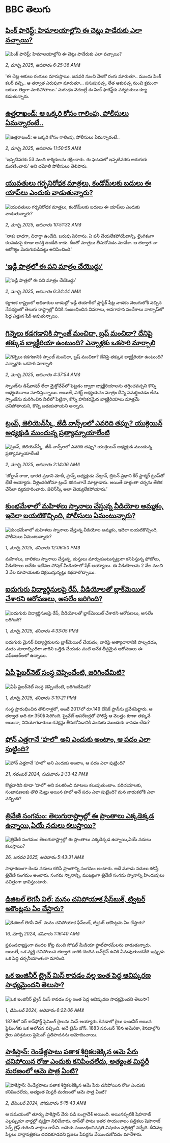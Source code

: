 # BBC తెలుగు## [పింక్ ఫారెస్ట్: హిమాలయాల్లోని ఈ చెట్లు పాడేరుకు ఎలా వచ్చాయి? ](https://www.bbc.com/telugu/articles/cewkgjdz55ko?at_campaign=githubrss)![పింక్ ఫారెస్ట్: హిమాలయాల్లోని ఈ చెట్లు పాడేరుకు ఎలా వచ్చాయి? ](https://ichef.bbci.co.uk/ace/standard/240/cpsprodpb/1737/live/81d0c820-f72c-11ef-a7c7-dd070109cac2.jpg)_2, మార్చి 2025, ఆదివారం 6:25:36 AMకి_'ఈ చెట్ల ఆకులు రంగులు మారుస్తాయి. జనవరి నుంచి నెలకో రంగు మారుతూ.. ముందు పింక్ కలర్ వచ్చి.. ఆ తర్వాత ఎరుపుగా మారుతూ... పసుపుపచ్చ, లేత ఆకుపచ్చ నుంచి క్రమంగా ఆకులు తెల్లగా మారిపోతాయి.' సుగంధం వెదజల్లే ఈ పింక్ ఫారెస్ట్‌కు పర్యటకులు క్యూ కడుతున్నారు.## [ఉత్తరాఖండ్‌: ఆ ఒక్కరి కోసం గాలింపు, పోలీసులు ఏమన్నారంటే..](https://www.bbc.com/telugu/articles/c0egq1l3xr7o?at_campaign=githubrss)![ఉత్తరాఖండ్‌: ఆ ఒక్కరి కోసం గాలింపు, పోలీసులు ఏమన్నారంటే..](https://ichef.bbci.co.uk/ace/standard/240/cpsprodpb/d41a/live/bed175d0-f74f-11ef-9f40-e95ad80c0062.jpg)_2, మార్చి 2025, ఆదివారం 11:50:55 AMకి_'ఇప్పటివరకు 53 మంది కార్మికులను రక్షించారు. ఈ ఘటనలో ఇప్పటివరకు ఆరుగురు మరణించారు' అని చమోలీ పోలీసులు తెలిపారు.## [యువతులు గర్భనిరోధక మాత్రలు, కండోమ్‌లకు బదులు ఈ యాప్‌‌లు ఎందుకు వాడుతున్నారు?](https://www.bbc.com/telugu/articles/cp8vkrz73gno?at_campaign=githubrss)![యువతులు గర్భనిరోధక మాత్రలు, కండోమ్‌లకు బదులు ఈ యాప్‌‌లు ఎందుకు వాడుతున్నారు?](https://ichef.bbci.co.uk/ace/standard/240/cpsprodpb/072b/live/18305930-f754-11ef-b0ec-f990ca2ebe14.jpg)_2, మార్చి 2025, ఆదివారం 10:51:32 AMకి_'నాకు బాధగా, చిరాగ్గా ఉండేది. బరువు పెరిగాను. ఏ పనీ చేయలేకపోయేదాన్ని. లైంగికంగా కలవడంపై కూడా ఆసక్తి ఉండేది కాదు. దీంతో మాత్రలు తీసుకోవడం మానేశా. ఆ తర్వాత నా ఆరోగ్యం మెరుగుపడినట్టు అనిపించింది.'## [‘ఇడ్లీ పాత్రలో ఈ పని మాత్రం చేయొద్దు’](https://www.bbc.com/telugu/articles/cd92l19w3v7o?at_campaign=githubrss)![‘ఇడ్లీ పాత్రలో ఈ పని మాత్రం చేయొద్దు’](https://ichef.bbci.co.uk/ace/standard/240/cpsprodpb/2def/live/44942da0-f72f-11ef-bf03-69362392de0a.jpg)_2, మార్చి 2025, ఆదివారం 6:34:44 AMకి_కర్ణాటక రాష్ట్రంలో అధికారుల దాడుల్లో ఇడ్లీ తయారీలో ప్లాస్టిక్ షీట్ల వాడకం వెలుగులోకి వచ్చిన నేపథ్యంలో తెలుగు రాష్ట్రాల్లో దీనికి సంబంధించిన వివరాలు, అవగాహన సందేశాలు వాట్సాప్‌లో పెద్ద ఎత్తున షేర్ అవుతున్నాయి.## [గిన్నెలు కడగడానికి స్పాంజ్ మంచిదా,  బ్రష్ మంచిదా? దేనిపై తక్కువ బ్యాక్టీరియా ఉంటుంది? ఎన్నాళ్లకు ఒకసారి మార్చాలి](https://www.bbc.com/telugu/articles/c8x48k0jd4yo?at_campaign=githubrss)![గిన్నెలు కడగడానికి స్పాంజ్ మంచిదా,  బ్రష్ మంచిదా? దేనిపై తక్కువ బ్యాక్టీరియా ఉంటుంది? ఎన్నాళ్లకు ఒకసారి మార్చాలి](https://ichef.bbci.co.uk/ace/standard/240/cpsprodpb/49b1/live/5fd9d950-f70e-11ef-896e-d7e7fb1719a4.jpg)_2, మార్చి 2025, ఆదివారం 4:37:54 AMకి_స్పాంజ్‌ను డిష్‌వాషర్ లేదా మైక్రోవేవ్‌లో పెట్టడం ద్వారా బ్యాక్టీరియాలను తగ్గించవచ్చని కొన్ని అధ్యయనాలు సూచిస్తున్నాయి. అయితే, ఎగర్ట్ అధ్యయనం మాత్రం దీన్ని సమర్థించడం లేదు. స్పాంజ్‌ను మరిగించిన నీటిలో పెట్టినా, కొన్ని హానికరమైన బ్యాక్టీరియాలు మాత్రమే చనిపోతాయని, కొన్ని బతుకుతాయని అన్నారు.## [ట్రంప్, జెలియెన్‌స్కీ, జేడీ వాన్స్‌లలో ఎవరిది తప్పు? యుక్రెయిన్ అధ్యక్షుడి ముందున్న ప్రత్యామ్నాయాలేంటి](https://www.bbc.com/telugu/articles/c8j0ew8rzxxo?at_campaign=githubrss)![ట్రంప్, జెలియెన్‌స్కీ, జేడీ వాన్స్‌లలో ఎవరిది తప్పు? యుక్రెయిన్ అధ్యక్షుడి ముందున్న ప్రత్యామ్నాయాలేంటి](https://ichef.bbci.co.uk/ace/standard/240/cpsprodpb/4fe0/live/2d4e65f0-f6b9-11ef-9c6a-9b6bc9defc65.jpg)_2, మార్చి 2025, ఆదివారం 2:14:06 AMకి_‘జోర్డాన్ రాజు, భారత ప్రధాని మోదీ, ఫ్రాన్స్ అధ్యక్షుడు మేక్రాన్, బ్రిటన్ ప్రధాని కీర్ స్టార్మర్ ట్రంప్‌తో భేటీ అయ్యారు. వీళ్లందరితోనూ ట్రంప్ కఠినంగానే మాట్లాడారు. అయితే వాళ్లంతా చర్చను తేలిక చేసేలా వ్యవహరించారు. జెలెన్‌స్కీ అలా చెయ్యలేకపోయారు.’## [కుంభమేళాలో మహిళలు స్నానాలు చేస్తున్న వీడియోల అమ్మకం, ఇదెలా బయటికొచ్చింది, పోలీసులు ఏమంటున్నారు?](https://www.bbc.com/telugu/articles/cddye4e827vo?at_campaign=githubrss)![కుంభమేళాలో మహిళలు స్నానాలు చేస్తున్న వీడియోల అమ్మకం, ఇదెలా బయటికొచ్చింది, పోలీసులు ఏమంటున్నారు?](https://ichef.bbci.co.uk/ace/standard/240/cpsprodpb/34e3/live/475bc8e0-f60d-11ef-9e61-71ee71f26eb1.jpg)_1, మార్చి 2025, శనివారం 12:06:50 PMకి_మహిళలు, బాలికలు స్నానాలు చేస్తున్న, దుస్తులు మార్చుకుంటున్నట్లుగా కనిపిస్తున్న ఫోటోలు, వీడియోలు అనేకం ఇటీవల సోషల్ మీడియాలో షేర్ అయ్యాయి. ఈ వీడియోలను 2 వేల నుంచి 3 వేల రూపాయలకు విక్రయిస్తున్నట్లు కథనాలొచ్చాయి.## [ఐదుగురు విద్యార్థినులపై రేప్, వీడియోలతో బ్లాక్‌మెయిల్ చేశారని ఆరోపణలు, అసలేం జరిగింది?](https://www.bbc.com/telugu/articles/cj92erz9p1mo?at_campaign=githubrss)![ఐదుగురు విద్యార్థినులపై రేప్, వీడియోలతో బ్లాక్‌మెయిల్ చేశారని ఆరోపణలు, అసలేం జరిగింది?](https://ichef.bbci.co.uk/ace/standard/240/cpsprodpb/2868/live/547f78f0-f6ad-11ef-8c03-7dfdbeeb2526.jpg)_1, మార్చి 2025, శనివారం 4:33:05 PMకి_ఐదుగురు మైనర్ విద్యార్థినులను బ్లాక్‌మెయిల్ చేయడం, వారిపై అత్యాచారానికి పాల్పడడం, మతం మారాల్సిందిగా వారిని ఒత్తిడి చేయడం వంటి అనేక తీవ్రమైన ఆరోపణలు ఈ ఎఫ్‌ఐఆర్‌లలో ఉన్నాయి.## [ఏపీ ఫైబర్‌‌నెట్‌ సంస్థ చెప్పిందేంటి, జరిగిందేమిటి?](https://www.bbc.com/telugu/articles/cj0qz8550vqo?at_campaign=githubrss)![ఏపీ ఫైబర్‌‌నెట్‌ సంస్థ చెప్పిందేంటి, జరిగిందేమిటి?](https://ichef.bbci.co.uk/ace/standard/240/cpsprodpb/7026/live/ed13eb30-f6af-11ef-acd4-091c140b24c6.jpg)_1, మార్చి 2025, శనివారం 3:19:21 PMకి_సంస్థ ప్రారంభించిన తొలినాళ్లలో, అంటే 2017లో రూ.149 బేసిక్‌ ప్లాన్‌ను ప్రవేశపెట్టారు. ఆ తర్వాత అది రూ.350కి పెరిగింది. ప్రైవేట్ ఆపరేటర్లతో పోలిస్తే ఆ మొత్తం కూడా తక్కువే అయినా, వినియోగదారులు కనెక్షన్లు తీసుకోవడానికి ఎందుకు ముందుకు రావడం లేదు?## [ఫోన్ ఎత్తగానే ‘హలో’ అని ఎందుకు అంటాం, ఆ పదం ఎలా పుట్టింది?](https://www.bbc.com/telugu/articles/cgj7x7gdjq4o?at_campaign=githubrss)![ఫోన్ ఎత్తగానే ‘హలో’ అని ఎందుకు అంటాం, ఆ పదం ఎలా పుట్టింది?](https://ichef.bbci.co.uk/ace/standard/240/cpsprodpb/0618/live/7a20ebb0-a807-11ef-b21e-5359bd56d02f.jpg)_21, నవంబర్ 2024, గురువారం 2:33:42 PMకి_కొత్తవారిని కూడా ‘హలో’ అని పలకరించి మాటలు కలుపుతుంటాం.  పరిచయాలకు, సంభాషణలకు తొలి మెట్టు అయిన హలో అనే పదం ఎలా పుట్టింది? మన వాడుకలోకి ఎలా వచ్చింది?## [త్రివేణి సంగమం: తెలుగురాష్ట్రాల్లో ఈ ప్రాంతాలు ఎక్కడెక్కడ ఉన్నాయి,ఏయే నదులు కలుస్తాయి? ](https://www.bbc.com/telugu/articles/cz7elrr17jeo?at_campaign=githubrss)![త్రివేణి సంగమం: తెలుగురాష్ట్రాల్లో ఈ ప్రాంతాలు ఎక్కడెక్కడ ఉన్నాయి,ఏయే నదులు కలుస్తాయి? ](https://ichef.bbci.co.uk/ace/standard/240/cpsprodpb/9dad/live/7f50e780-da42-11ef-a37f-eba91255dc3d.jpg)_26, జనవరి 2025, ఆదివారం 5:43:31 AMకి_సాధారణంగా రెండు నదులు కలిసే ప్రాంతాన్ని సంగమం అంటారు. అదే మూడు నదులు కలిస్తే త్రివేణి సంగమం అంటారు. సంగమ స్నానాన్ని, ముఖ్యంగా త్రివేణి సంగమ స్నానాన్ని హిందువులు పవిత్రంగా భావిస్తుంటారు.## [డిజిటల్ లెగసీ విల్: మనం చనిపోయాక ఫేస్‌బుక్, ట్విటర్‌ అకౌంట్లను ఏం చేస్తారు?](https://www.bbc.com/telugu/articles/cx0zl1qeyq2o?at_campaign=githubrss)![డిజిటల్ లెగసీ విల్: మనం చనిపోయాక ఫేస్‌బుక్, ట్విటర్‌ అకౌంట్లను ఏం చేస్తారు?](https://ichef.bbci.co.uk/ace/standard/240/cpsprodpb/bea2/live/2323ffd0-e2d4-11ee-9410-0f893255c2a0.jpg)_16, మార్చి 2024, శనివారం 1:16:40 AMకి_ప్రపంచవ్యాప్తంగా వందల కోట్ల మంది సోషల్ మీడియా ఫ్లాట్‌ఫారమ్‌లను వాడుతున్నారు. అయితే, ఒక వ్యక్తి చనిపోయిన తర్వాత వారికి చెందిన ఆన్‌లైన్ ఉనికి ఏమవుతుందనేది ఇప్పుడు ఒక పెద్ద చర్చనీయాంశంగా మారింది.## [ఒక ఇంజినీర్ ట్రైన్ మిస్ కావడం వల్ల ఇంత పెద్ద ఆవిష్కరణ సాధ్యమైందని తెలుసా?](https://www.bbc.com/telugu/articles/c774y4mdrgdo?at_campaign=githubrss)![ఒక ఇంజినీర్ ట్రైన్ మిస్ కావడం వల్ల ఇంత పెద్ద ఆవిష్కరణ సాధ్యమైందని తెలుసా?](https://ichef.bbci.co.uk/ace/standard/240/cpsprodpb/d07c/live/d2f92490-ab19-11ef-8264-5f9791599833.jpg)_1, డిసెంబర్ 2024, ఆదివారం 6:22:06 AMకి_1879లో సర్ శాన్‌ఫోర్డ్ ఫ్లెమింగ్ రైలును మిస్ అయ్యారు. కెనడాలో రైలు ఇంజనీర్ అయిన ఫ్లెమింగ్‌కు ఒక ఆలోచన వచ్చింది. అదే టైమ్ జోన్‌. 
1883 నవంబర్ 18న అమెరికా, కెనడాల్లోని రైలు పరిశ్రమలు ఫ్లెమింగ్ ప్రతిపాదనను ఆమోదించాయి.## [పాకిస్తాన్: రెండేళ్లపాటు పతాక శీర్షికలకెక్కిన ఆమె పేరు  చనిపోయిన రోజు ఎందుకు కనిపించలేదు,  అత్యంత మిస్టరీ మరణంలో ఆమె పాత్ర ఏంటి? ](https://www.bbc.com/telugu/articles/c33dnv8l5yro?at_campaign=githubrss)![పాకిస్తాన్: రెండేళ్లపాటు పతాక శీర్షికలకెక్కిన ఆమె పేరు  చనిపోయిన రోజు ఎందుకు కనిపించలేదు,  అత్యంత మిస్టరీ మరణంలో ఆమె పాత్ర ఏంటి? ](https://ichef.bbci.co.uk/ace/standard/240/cpsprodpb/62a1/live/cea16000-aff7-11ef-bdf5-b7cb2fa86e10.png)_2, డిసెంబర్ 2024, సోమవారం 5:15:43 AMకి_ఆ సమయంలో తూర్పు పాకిస్తాన్ వేరు పడి బంగ్లాదేశ్ అయింది. అయినప్పటికీ షెహనాజ్ ఎల్లప్పుడూ వార్తల్లో వ్యక్తిగా నిలిచేవారు. డాన్‌తో పాటు ఇతర సాయంకాలం పత్రికలు షెహనాజ్ సెక్స్ లైఫ్ గురించి వార్తలు రాసేవి. ఆమెకు సంబంధించినప్రతి విషయం పత్రికల్లో వచ్చేది. దీనివల్ల పిల్లలు వార్తాపత్రికలు చదవకూడదని ప్రజలు పేపర్లను వేయించుకోవడం మానేశారు.